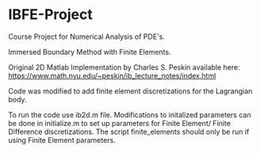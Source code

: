 # IBFE-Project
Course Project for Numerical Analysis of PDE's.

Immersed Boundary Method with Finite Elements.

Original 2D Matlab Implementation by Charles S. Peskin available here: https://www.math.nyu.edu/~peskin/ib_lecture_notes/index.html

Code was modified to add finite element discretizations for the Lagrangian body.


To run the code use ib2d.m file. Modifications to initalized parameters can be done in initialize.m to set up parameters for Finite Element/ Finite Difference discretizations. The script finite_elements should only be run if using Finite Element parameters.
